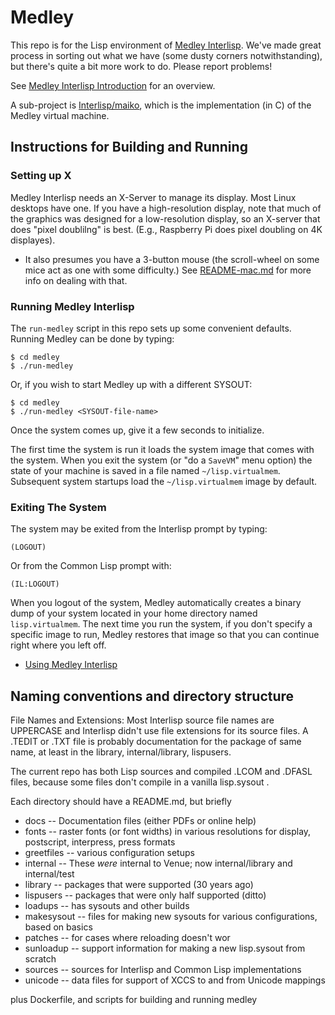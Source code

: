 # Medley 
This repo is for the Lisp environment of [Medley Interlisp](https://Interlisp.org). We've made great process in sorting out what we have (some dusty corners notwithstanding), but there's quite a bit more work to do. Please report problems!

See [Medley Interlisp Introduction](https://github.com/Interlisp/medley/wiki/Medley-Interlisp-Introduction) for an overview.

A sub-project is [Interlisp/maiko](https://github.com/Interlisp/maiko), which is the implementation (in C) of the Medley virtual machine. 


## Instructions for Building and Running

### Setting up X

Medley Interlisp needs an X-Server to manage its display. Most Linux desktops have one. 
If you have a high-resolution display, note that much of the graphics was designed for a low-resolution display, so an X-server that does "pixel doublilng" is best. (E.g., Raspberry Pi does pixel doubling on 4K displayes).
* It also presumes you have a 3-button mouse (the scroll-wheel on some mice act as one with some difficulty.) See [README-mac.md](./README-mac.md) for more info on dealing with that.

### Running Medley Interlisp

The `run-medley` script in this repo sets up some convenient defaults. Running Medley can be done by typing:
```
$ cd medley
$ ./run-medley
```

Or, if you wish to start Medley up with a different SYSOUT:

```
$ cd medley
$ ./run-medley <SYSOUT-file-name>
```

Once the system comes up, give it a few seconds to initialize.

The first time the system is run it loads the system image that comes
with the system.  When you exit the system (or "do a `SaveVM`" menu
option) the state of your machine is saved in a file named
`~/lisp.virtualmem`.  Subsequent system startups load the
`~/lisp.virtualmem` image by default.

### Exiting The System

The system may be exited from the Interlisp prompt by typing:

```
(LOGOUT)
```

Or from the Common Lisp prompt with:
```
(IL:LOGOUT)
```
When you logout of the system, Medley automatically creates a binary
dump of your system located in your home directory named
`lisp.virtualmem`. The next time you run the system, if you don't
specify a specific image to run, Medley restores that image so that
you can continue right where you left off.

* [Using Medley Interlisp](https://github.com/Interlisp/medley/wiki/Using-Medley-Interlisp)


## Naming conventions and directory structure

File Names and Extensions: Most Interlisp source file names are
UPPERCASE and Interlisp didn't use file extensions for its source
files. A .TEDIT or .TXT file is probably documentation
for the package of same name, at least in the library,
internal/library, lispusers.

The current repo has both Lisp sources and compiled .LCOM and .DFASL
files, because some files don't compile in a vanilla lisp.sysout .

Each directory should have a README.md, but briefly

- docs -- Documentation files (either PDFs or online help)
- fonts -- raster fonts (or font widths) in various resolutions for display, postscript, interpress, press formats
- greetfiles -- various configuration setups
- internal -- These _were_ internal to Venue; now internal/library and internal/test
- library  -- packages that were supported (30 years ago)
- lispusers -- packages that were only half supported (ditto)
- loadups   -- has sysouts and other builds
- makesysout -- files for making new sysouts for various configurations, based on basics
- patches -- for cases where reloading doesn't wor
- sunloadup --  support information for making a new lisp.sysout from scratch
- sources   -- sources for Interlisp and Common Lisp implementations
- unicode  -- data files for support of XCCS to and from Unicode mappings

plus
   Dockerfile, and scripts for building and running medley
